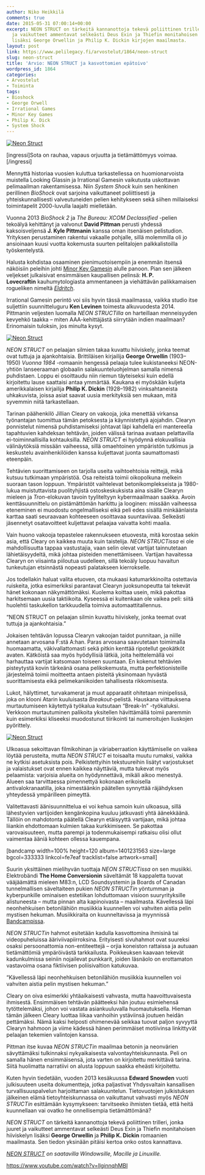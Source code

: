 ```yaml
---
author: Niko Heikkilä
comments: true
date: 2015-05-31 07:00:14+00:00
excerpt: NEON STRUCT on tärkeitä kannanottoja tekevä poliittinen trilleri, jonka juuret
  ja vaikutteet ammentavat selkeästi Deus Exin ja Thiefin monitahoisen hiiviskelyn
  lisäksi George Orwellin ja Philip K. Dickin kirjojen maailmasta.
layout: post
link: https://www.pelilegacy.fi/arvostelut/1864/neon-struct
slug: neon-struct
title: 'Arvio: NEON STRUCT ja kasvottomien epätoivo'
wordpress_id: 1864
categories:
- Arvostelut
- Toiminta
tags:
- Bioshock
- George Orwell
- Irrational Games
- Minor Key Games
- Philip K. Dick
- System Shock
---
```




[![Neon Struct](/uploads/2015/05/neon_struct.jpg)](/uploads/2015/05/neon_struct.jpg)

[ingressi]Sota on rauhaa, vapaus orjuutta ja tietämättömyys voimaa.[/ingressi]

Mennyttä historiaa vuosien kuluttua tarkastellessa on huomionarvoista muistella Looking Glassin ja Irrational Gamesin vaikutusta uskottavan pelimaailman rakentamisessa. Niin _System Shock_ kuin sen henkinen perillinen _BioShock_ ovat sarjoina vaikuttaneet poliittisesti ja yhteiskunnallisesti valveutuneiden pelien kehitykseen sekä siihen millaiseksi toimintapelit 2000-luvulla laajalti mielletään.

Vuonna 2013 _BioShock 2_ ja _The Bureau: XCOM Declassified_ -pelien tekoälyä kehittänyt ja valvonut **David Pittman** perusti yhdessä kaksoisveljensä **J. Kyle Pittmanin** kanssa oman itsenäisen pelistudion. Yrityksen perustaminen rakentui vakaalle pohjalle, sillä molemmilla oli jo ansioinaan kuusi vuotta kokemusta suurten pelitalojen palkkalistoilla työskentelystä.

Halusta kohdistaa osaaminen pienimuotoisempiin ja enemmän itsensä näköisiin peleihin johti [Minor Key Gamesin](http://minorkeygames.com/) alulle panoon. Pian sen jälkeen veljekset julkaisivat ensimmäisen kaupallisen pelinsä: **H. P. Lovecraftin** kauhumytologiasta ammentaneen ja viehättävän palikkamaisen rogueliken nimeltä _[Eldritch](http://www.eldritchgame.com/)_.

Irrational Gamesin perintö voi siis hyvin tässä maailmassa, vaikka studio itse suljettiin suunnitteluguru **Ken Levinen** toimesta alkuvuodesta 2014. Pittmanin veljesten luomalla _NEON STRUCTilla_ on harteillaan menneisyyden kevyehkö taakka – miten AAA-kehittäjästä siirrytään indien maailmaan? Erinomaisin tuloksin, jos minulta kysyt.

[![Neon Struct](/uploads/2015/05/neon_struct_1.jpg)](/uploads/2015/05/neon_struct_1.jpg)

_NEON STRUCT_ on pelaajan silmien takaa kuvattu hiiviskely, jonka teemat ovat tuttuja ja ajankohtaisia. Brittiläisen kirjailija **George Orwellin** (1903–1950) _Vuonna 1984_ -romaanin hengessä pelaaja tulee kukistaneeksi NEON-yhtiön lanseeraaman globaalin salakuunteluohjelman samalla nimensä puhdistaen. Loppu ei osoittaudu niin riemun täyteiseksi kuin edellä kirjoitettu lause saattaisi antaa ymmärtää. Kaukana ei myöskään kuljeta amerikkalaisen kirjailija **Philip K. Dickin** (1928–1982) vinksahtaneista uhkakuvista, joissa asiat saavat uusia merkityksiä sen mukaan, mitä syvemmin niitä tarkastellaan.

Tarinan päähenkilö Jillian Cleary on vakooja, joka menettää virkansa työnantajan tuomittua tämän petoksesta ja käynnistettyä ajojahdin. Clearyn ponnistelut nimensä puhdistamiseksi johtavat läpi kahdella eri mantereella tapahtuvien kahdeksan tehtävän, joiden välissä tarinaa avataan pelattavilla ei-toiminnallisilla kohtauksilla. _NEON STRUCT_ ei hyödynnä elokuvallisia välinäytöksiä missään vaiheessa, sillä omaehtoinen ympäristön tutkimus ja keskustelu avainhenkilöiden kanssa kuljettavat juonta saumattomasti eteenpäin.

Tehtävien suorittamiseen on tarjolla useita vaihtoehtoisia reittejä, mikä kutsuu tutkimaan ympäristöä. Osa reiteistä toimii oikopolkuna melkein suoraan tason loppuun. Ympäristöt vaihtelevat betonikomplekseista ja 1980-lukua muistuttavista puolityhjistä ostoskeskuksista aina sisälle Clearyn mieleen ja _Tron_-elokuvan tavoin tyyliteltyyn kybermaailmaan saakka. Avoin kenttäsuunnittelu on pistämättömän harkittu ja looginen: missään vaiheessa eteneminen ei muodostu ongelmalliseksi eikä peli edes sisällä minkäänlaista karttaa saati seuraavaan kohteeseen osoittavaa suuntaviivaa. Selkeästi jäsennetyt osatavoitteet kuljettavat pelaajaa vaivatta kohti maalia.

Vain huono vakooja tepastelee rakennukseen etuovesta, mitä korostaa sekin asia, että Cleary on kaikkea muuta kuin taistelija. _NEON STRUCTissa_ ei ole mahdollisuutta tappaa vastustajia, vaan selin olevat vartijat tainnutetaan lähietäisyydeltä, mikä johtaa pisteiden menettämiseen. Vartijan havaitessa Clearyn on viisainta piiloutua uudelleen, sillä tekoäly luopuu havaitun tunkeutujan etsinnästä nopeasti palatakseen kierrokselle.

Jos todellakin haluat valita etuoven, ota mukaasi katumarkkinoilta ostettavia ruiskeita, jotka esimerkiksi parantavat Clearyn juoksunopeutta tai tekevät hänet kokonaan näkymättömäksi. Kuolema koittaa usein, mikä pakottaa harkitsemaan uusia taktiikoita. Kyseessä ei kuitenkaan ole vaikea peli: siitä huolehtii taskukellon tarkkuudella toimiva automaattitallennus.

<div class="pullquote">“NEON STRUCT on pelaajan silmin kuvattu hiiviskely, jonka teemat ovat tuttuja ja ajankohtaisia.”</div>

Jokaisen tehtävän lopussa Clearyn vakoojan taidot punnitaan, ja niille annetaan arvosana F:stä A:han. Paras arvosana saavutetaan toimimalla huomaamatta, väkivallattomasti sekä pitkin kenttää ripotellut geokätköt avaten. Kätköistä saa myös hyödyllisiä lätkiä, joita heittelemällä voi harhauttaa vartijat katsomaan toiseen suuntaan. En kokenut tehtävien pisteytystä kovin tärkeänä osana pelikokemusta, mutta perfektionisteille järjestelmä toimii moitteetta antaen pisteitä yksinomaan hyvästä suorittamisesta eikä pelimekaniikoiden tahallisesta rikkomisesta.

Lukot, hälyttimet, turvakamerat ja muut apparaatit ohitetaan minipelissä, joka on klooni Atarin kuuluisasta _Breakout_-pelistä. Hauskana viittauksena murtautumiseen käytettyä työkalua kutsutaan “Break-In” -työkaluksi. Verkkoon murtautuminen palikoita yksitellen hävittämällä toimii paremmin kuin esimerkiksi kliseeksi muodostunut tiirikointi tai numeroitujen liuskojen pyörittely.

[![Neon Struct](/uploads/2015/05/neon_struct_2.jpg)](/uploads/2015/05/neon_struct_2.jpg)

Ulkoasua sekoittavan filmikohinan ja väriaberraation käyttämiselle on vaikea löytää perusteita, mutta _NEON STRUCT_ ei toisaalta muutu rumaksi, vaikka ne kytkisi asetuksista pois. Pelkistettyihin tekstuureihin lisätyt varjostukset ja valaistukset ovat ennen kaikkea näyttäviä, mutta tukevat myös pelaamista: varjoisia alueita on hyödynnettävä, mikäli aikoo menestyä. Alueen saa tarvittaessa pimennettyä kokonaan erikoisella antivalokranaatilla, joka nimestäänkin päätellen synnyttää räjähdyksen yhteydessä ympärilleen pimeyttä.

Valitettavasti äänisuunnittelua ei voi kehua samoin kuin ulkoasua, sillä lähestyvien vartijoiden kengänkopina kuuluu jatkuvasti yhtä äänekkäänä. Tällöin on mahdotonta päätellä Clearyn etäisyyttä vartijaan, mikä johtaa liiankin ehdottomaan kulmien takaa kurkkimiseen. Se pakottaa varovaisuuteen, mutta parempi ja todenmukaisempi ratkaisu olisi ollut vaimentaa ääniä kohteen ollessa kauempana.

[bandcamp width=100% height=120 album=1401231563 size=large bgcol=333333 linkcol=fe7eaf tracklist=false artwork=small]

Suurin yksittäinen mielihyvän tuottaja _NEON STRUCTissa_ on sen musiikki. Elektrobändi **The Home Conversionin** säveltämät 18 kappaletta tuovat vääjäämättä mieleen M83:n, LCD Soundsystemin ja Boards of Canadan tunnelmallisen säveltaiteen pukien _NEON STRUCTin_ yöntumman ja kyberpunkille ominaisen estetiikan lohduttomaan visioon suuryrityksille alistuneesta – mutta pinnan alta kapinoivasta – maailmasta. Kävellessä läpi neonhehkuisen betonilähiön musiikkia kuunnellen voi vahviten aistia pelin mystisen hekuman. Musiikkiraita on kuunneltavissa ja myynnissä [Bandcampissa](https://thehomeconversion.bandcamp.com/album/neon-struct).

_NEON STRUCTin_ hahmot esitetään kadulla kasvottomina ihmisinä tai videopuheluissa ääriviivapiirroksina. Erityisesti sivuhahmot ovat suureksi osaksi persoonattomia non-entiteettejä – orjia koneiston rattaissa ja autuaan tietämättömiä ympäröivästä tarkkailusta. Poikkeuksen kaavaan tekevät kadunkulmissa seiniin nojailevat punkkarit, joiden läsnäolo on erottamaton vastavoima osana fiktiivisen poliisivaltion katukuvaa.

<div class="pullquote">“Kävellessä läpi neonhehkuisen betonilähiön musiikkia kuunnellen voi vahviten aistia pelin mystisen hekuman.”</div>

Cleary on oiva esimerkki yhtäaikaisesti vahvasta, mutta haavoittuvaisesta ihmisestä. Ensimmäisen tehtävän päätteeksi hän joutuu esimiehensä tytöttelemäksi, johon voi vastata asiankuuluvalla huomautuksella. Hieman tämän jälkeen Cleary luottaa liikaa vanhoihin ystäviinsä joutuen heidän pettämäksi. Nämä kaksi helposti ohimenevää seikkaa tuovat paljon syvyyttä Clearyn hahmoon ja viime kädessä hänen perimmäiset motiivinsa linkittyvät pelaajan tekemien valintojen kanssa.

Pittman itse kuvaa _NEON STRUCTin_ maailmaa betonin ja neonvärien sävyttämäksi tulkinnaksi nykyaikaisesta valvontayhteiskunnasta. Peli on samalla hänen ensimmäisensä, jota varten on kirjoitettu merkittävä tarina. Siitä huolimatta narratiivi on alusta loppuun saakka eheästi kirjoitettu.

Kuten hyvin tiedetään, vuoden 2013 kesäkuussa **Edward Snowden** vuoti julkisuuteen useita dokumentteja, jotka paljastivat Yhdysvaltain kansallisen turvallisuuspalvelun harjoittaman salakuuntelun. Tietovuotojen julkistuksen jälkeinen elämä tietoyhteiskunnassa on vaikuttanut vahvasti myös _NEON STRUCTin_ esittämään kysymykseen: tarvitseeko ihmisten tietää, että heitä kuunnellaan vai ovatko he onnellisempia tietämättömänä?

_NEON STRUCT_ on tärkeitä kannanottoja tekevä poliittinen trilleri, jonka juuret ja vaikutteet ammentavat selkeästi Deus Exin ja Thiefin monitahoisen hiiviskelyn lisäksi **George Orwellin** ja **Philip K. Dickin** romaanien maailmasta. Sen tiedon yksinään pitäisi kertoa onko ostos kannattava.

_[NEON STRUCT](http://www.neonstruct.com/) on saatavilla Windowsille, Macille ja Linuxille._

https://www.youtube.com/watch?v=llginnqhMBI


